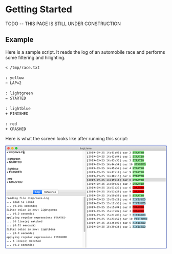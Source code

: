 # Getting Started

TODO -- THIS PAGE IS STILL UNDER CONSTRUCTION

## Example

Here is a sample script.  It reads the log of an automobile race and performs some filtering and hilighting.

```
< /tmp/race.txt

: yellow
~ LAP=2

: lightgreen
= STARTED

: lightblue
+ FINISHED

: red
+ CRASHED
```

Here is what the screen looks like after running this script:

![Example1](./images/example1.png)


